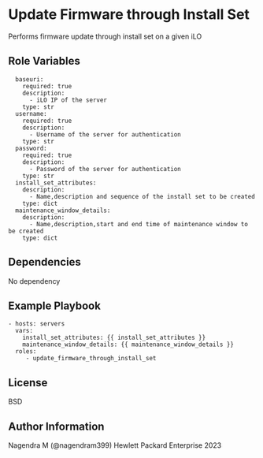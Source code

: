 Update Firmware through Install Set
=========

Performs firmware update through install set on a given iLO

Role Variables
--------------

```
  baseuri:
    required: true
    description:
      - iLO IP of the server
    type: str
  username:
    required: true
    description:
      - Username of the server for authentication
    type: str
  password:
    required: true
    description:
      - Password of the server for authentication
    type: str
  install_set_attributes:
    description: 
      - Name,description and sequence of the install set to be created
    type: dict
  maintenance_window_details: 
    description: 
      - Name,description,start and end time of maintenance window to be created
    type: dict
```

Dependencies
------------

No dependency

Example Playbook
----------------

```
- hosts: servers
  vars:
    install_set_attributes: {{ install_set_attributes }}
    maintenance_window_details: {{ maintenance_window_details }}
  roles:
     - update_firmware_through_install_set
```

License
-------

BSD

Author Information
------------------

Nagendra M (@nagendram399) Hewlett Packard Enterprise 2023 